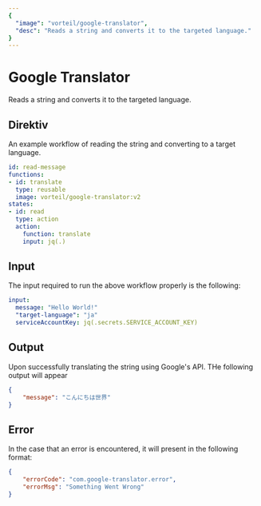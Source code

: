 ```yaml
---
{
  "image": "vorteil/google-translator",
  "desc": "Reads a string and converts it to the targeted language."
}
---
```


# Google Translator

Reads a string and converts it to the targeted language.

## Direktiv

An example workflow of reading the string and converting to a target language.

```yaml
id: read-message
functions:
- id: translate
  type: reusable
  image: vorteil/google-translator:v2
states:
- id: read
  type: action
  action:
    function: translate
    input: jq(.)
```

## Input

The input required to run the above workflow properly is the following:

```yaml
input:
  message: "Hello World!"
  "target-language": "ja"
  serviceAccountKey: jq(.secrets.SERVICE_ACCOUNT_KEY)
```

## Output

Upon successfully translating the string using Google's API. THe following output will appear

```json
{
    "message": "こんにちは世界"
}
```

## Error

In the case that an error is encountered, it will present in the following format:

```json
{
    "errorCode": "com.google-translator.error",
    "errorMsg": "Something Went Wrong"
}
```
